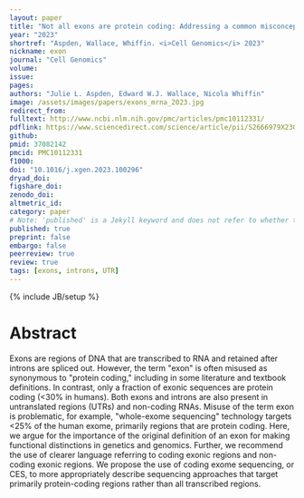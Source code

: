 ```yaml
---
layout: paper
title: "Not all exons are protein coding: Addressing a common misconception"
year: "2023"
shortref: "Aspden, Wallace, Whiffin. <i>Cell Genomics</i> 2023"
nickname: exon
journal: "Cell Genomics"
volume: 
issue:
pages: 
authors: "Julie L. Aspden, Edward W.J. Wallace, Nicola Whiffin"
image: /assets/images/papers/exons_mrna_2023.jpg
redirect_from: 
fulltext: http://www.ncbi.nlm.nih.gov/pmc/articles/pmc10112331/
pdflink: https://www.sciencedirect.com/science/article/pii/S2666979X23000629/pdfft?md5=44d12660c8fc9f7ce8b2d7fba6946e35&pid=1-s2.0-S2666979X23000629-main.pdf
github: 
pmid: 37082142
pmcid: PMC10112331
f1000: 
doi: "10.1016/j.xgen.2023.100296"
dryad_doi:
figshare_doi: 
zenodo_doi:
altmetric_id: 
category: paper
# Note: 'published' is a Jekyll keyword and does not refer to whether the paper is published, but rather to whether this Markdown should be part of the rendered site.
published: true
preprint: false
embargo: false	
peerreview: true
review: true
tags: [exons, introns, UTR]
---
```

{% include JB/setup %}

# Abstract 

Exons are regions of DNA that are transcribed to RNA and retained after introns are spliced out. However, the term "exon" is often misused as synonymous to "protein coding," including in some literature and textbook definitions. In contrast, only a fraction of exonic sequences are protein coding (<30% in humans). Both exons and introns are also present in untranslated regions (UTRs) and non-coding RNAs. Misuse of the term exon is problematic, for example, "whole-exome sequencing" technology targets <25% of the human exome, primarily regions that are protein coding. Here, we argue for the importance of the original definition of an exon for making functional distinctions in genetics and genomics. Further, we recommend the use of clearer language referring to coding exonic regions and non-coding exonic regions. We propose the use of coding exome sequencing, or CES, to more appropriately describe sequencing approaches that target primarily protein-coding regions rather than all transcribed regions.

